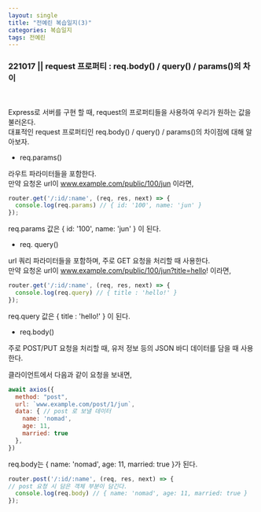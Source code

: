 ```yaml
---
layout: single
title: "전예린 복습일지(3)"
categories: 복습일지
tags: 전예린
---
```


### 221017 || request 프로퍼티 : req.body() / query() / params()의 차이
<br/>

Express로 서버를 구현 할 때, request의 프로퍼티들을 사용하여 우리가 원하는 값을 불러온다.
<br/>
대표적인 request 프로퍼티인 req.body() / query() / params()의 차이점에 대해 알아보자.
<br/>

- req.params()

라우트 파라미터들을 포함한다.
<br/>
만약 요청온 url이 www.example.com/public/100/jun 이라면, 

```js
router.get('/:id/:name', (req, res, next) => {
  console.log(req.params) // { id: '100', name: 'jun' }
});
```
req.params 값은 { id: '100', name: 'jun' } 이 된다.


- req. query()

url 쿼리 파라미터들을 포함하며, 주로 GET 요청을 처리할 때 사용한다.
<br/>
만약 요청온 url이 www.example.com/public/100/jun?title=hello! 이라면,
```js
router.get('/:id/:name', (req, res, next) => {
  console.log(req.query) // { title : 'hello!' }
});
```
req.query 값은 { title : 'hello!' } 이 된다.


- req.body()

주로 POST/PUT 요청을 처리할 때, 유저 정보 등의 JSON 바디 데이터를 담을 때 사용한다.
<br/>

클라이언트에서 다음과 같이 요청을 보내면,

```js
await axios({
  method: "post",
  url: `www.example.com/post/1/jun`,
  data: { // post 로 보낼 데이터
    name: 'nomad',
    age: 11,
    married: true
  },
})
```

req.body는 { name: 'nomad', age: 11, married: true }가 된다.

```js
router.post('/:id/:name', (req, res, next) => {
// post 요청 시 담은 객체 부분이 담긴다.
  console.log(req.body) // { name: 'nomad', age: 11, married: true }
});
```
